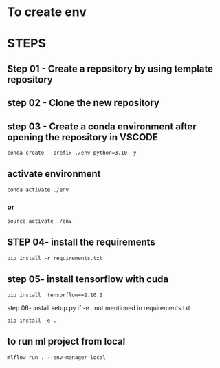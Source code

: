 # To create env

# STEPS

## Step 01 - Create a repository by using template repository
## step 02 - Clone the new repository
## step 03 - Create a conda environment after opening the repository in VSCODE
```
conda create --prefix ./env python=3.10 -y
```
## activate environment
```
conda activate ./env
```
### or
```
source activate ./env
```

## STEP 04- install the requirements
```
pip install -r requirements.txt
```

## step 05- install tensorflow with cuda

```
pip install  tensorflow==2.10.1

```
step 06- install setup.py if -e . not mentioned in requirements.txt
```
pip install -e .
```

## to run ml project from local

```
mlflow run . --env-manager local
```
